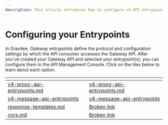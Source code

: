 ```yaml
---
description: This article introduces how to configure v4 API entrypoints
---
```


# Configuring your Entrypoints

In Gravitee, Gateway entrypoints define the protocol and configuration settings by which the API consumer accesses the Gateway API. After you've created your Gateway API and selected your entrypoint(s), you can configure them in the API Management Console. Click on the tiles below to learn about each option.

<table data-view="cards"><thead><tr><th data-type="content-ref"></th><th></th><th data-hidden data-card-target data-type="content-ref"></th></tr></thead><tbody><tr><td><a href="v4-proxy-api-entrypoints.md">v4-proxy-api-entrypoints.md</a></td><td></td><td><a href="v4-proxy-api-entrypoints.md">v4-proxy-api-entrypoints.md</a></td></tr><tr><td><a href="v4-message-api-entrypoints/">v4-message-api-entrypoints</a></td><td></td><td><a href="v4-message-api-entrypoints/">v4-message-api-entrypoints</a></td></tr><tr><td><a href="response-templates.md">response-templates.md</a></td><td></td><td><a href="broken-reference">Broken link</a></td></tr><tr><td><a href="cors.md">cors.md</a></td><td></td><td><a href="broken-reference">Broken link</a></td></tr></tbody></table>
